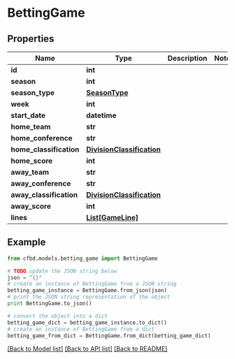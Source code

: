 # BettingGame


## Properties
Name | Type | Description | Notes
------------ | ------------- | ------------- | -------------
**id** | **int** |  | 
**season** | **int** |  | 
**season_type** | [**SeasonType**](SeasonType.md) |  | 
**week** | **int** |  | 
**start_date** | **datetime** |  | 
**home_team** | **str** |  | 
**home_conference** | **str** |  | 
**home_classification** | [**DivisionClassification**](DivisionClassification.md) |  | 
**home_score** | **int** |  | 
**away_team** | **str** |  | 
**away_conference** | **str** |  | 
**away_classification** | [**DivisionClassification**](DivisionClassification.md) |  | 
**away_score** | **int** |  | 
**lines** | [**List[GameLine]**](GameLine.md) |  | 

## Example

```python
from cfbd.models.betting_game import BettingGame

# TODO update the JSON string below
json = "{}"
# create an instance of BettingGame from a JSON string
betting_game_instance = BettingGame.from_json(json)
# print the JSON string representation of the object
print BettingGame.to_json()

# convert the object into a dict
betting_game_dict = betting_game_instance.to_dict()
# create an instance of BettingGame from a dict
betting_game_from_dict = BettingGame.from_dict(betting_game_dict)
```
[[Back to Model list]](../README.md#documentation-for-models) [[Back to API list]](../README.md#documentation-for-api-endpoints) [[Back to README]](../README.md)


